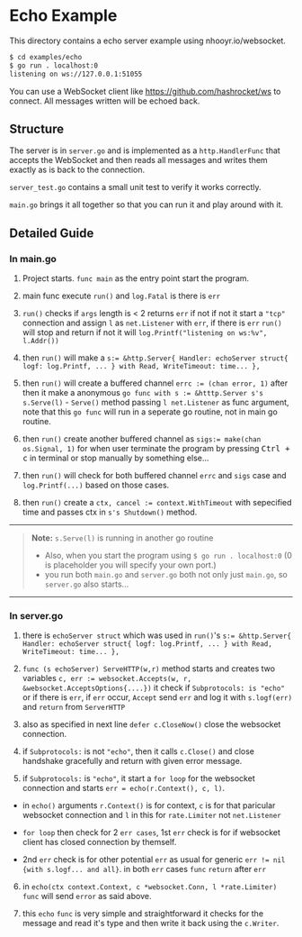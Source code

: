 # Echo Example

This directory contains a echo server example using nhooyr.io/websocket.

```bash
$ cd examples/echo
$ go run . localhost:0
listening on ws://127.0.0.1:51055
```

You can use a WebSocket client like https://github.com/hashrocket/ws to connect. All messages
written will be echoed back.

## Structure

The server is in `server.go` and is implemented as a `http.HandlerFunc` that accepts the WebSocket
and then reads all messages and writes them exactly as is back to the connection.

`server_test.go` contains a small unit test to verify it works correctly.

`main.go` brings it all together so that you can run it and play around with it.

## Detailed Guide

### In main.go

1. Project starts. `func main` as the entry point start the program.

2. main func execute `run()` and `log.Fatal` is there is `err`

3. `run()` checks if `args` length is < 2 returns `err` if not
   if not it start a `"tcp"` connection and assign `l` as `net.Listener` with `err`,
   if there is `err` `run()` will stop and return if not it will `log.Printf("listening on ws:%v", l.Addr())`

4. then `run()` will make a `s:= &http.Server{ Handler: echoServer struct{ logf: log.Printf, ... } with Read, WriteTimeout: time... },`

5. then `run()` will create a buffered channel `errc := (chan error, 1)`
   after then it make a anonymous `go func with s := &htttp.Server s's s.Serve(l)` - `Serve()` method
   passing `l net.Listener` as func argument, note that this `go func` will run in a seperate go routine, not in main go routine.

6. then `run()` create another buffered channel as `sigs:= make(chan os.Signal, 1)`
   for when user terminate the program by pressing <kbd>Ctrl + c</kbd> in terminal or stop manually by something else...

7. then `run()` will check for both buffered channel `errc` and `sigs` case and `log.Printf(...)` based on those cases.

8. then `run()` create a `ctx, cancel := context.WithTimeout` with sepecified time and passes ctx in `s's Shutdown()` method.

---

> **Note:** `s.Serve(l)` is running in another go routine
>
> - Also, when you start the program using `$ go run . localhost:0` (0 is placeholder you will specify your own port.)
> - you run both `main.go` and `server.go` both not only just `main.go`, so `server.go` also starts...

---

### In server.go

1. there is `echoServer struct` which was used in
   `run()`'s `s:= &http.Server{ Handler: echoServer struct{ logf: log.Printf, ... } with Read, WriteTimeout: time... },`

2. `func (s echoServer) ServeHTTP(w,r)` method starts and creates two variables `c, err := websocket.Accepts(w, r, &websocket.AcceptsOptions{....})`
   it check if `Subprotocols: is "echo"` or if there is `err`, if `err` occur, `Accept` send `err` and log it with `s.logf(err)` and `return` from `ServerHTTP`

3. also as specified in next line `defer c.CloseNow()` close the websocket connection.

4. if `Subprotocols:` is not `"echo"`, then it calls `c.Close()` and close handshake gracefully and return with given error message.

5. if `Subprotocols:` is `"echo"`, it start a `for loop` for the websocket connection and starts `err = echo(r.Context(), c, l)`.

- in `echo()` arguments `r.Context()` is for context, `c` is for that paricular websocket connection and `l` in this for `rate.Limiter` not `net.Listener`

- `for loop` then check for 2 `err cases`, 1st `err` check is for if websocket client has closed connection by themself.
- 2nd `err` check is for other potential `err` as usual for generic `err != nil {with s.logf... and all}`.
  in both `err` cases `func` `return` after `err`

6. in `echo(ctx context.Context, c *websocket.Conn, l *rate.Limiter)` `func` will send `error` as said above.

7. this `echo` `func` is very simple and straightforward it checks for the message and read it's type and then write it back using the `c.Writer`.
